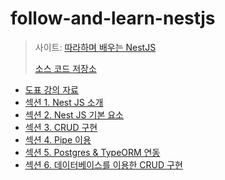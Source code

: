 # follow-and-learn-nestjs

> 사이트: [따라하며 배우는 NestJS](https://inf.run/n39u)
>
> [소스 코드 저장소](https://github.com/jaewonhimnae/nestjs-board-app)



- [도표 강의 자료](./도표%20강의%20자료)
- [섹션 1. Nest JS 소개](https://github.com/jihoonwang98/online-courses/blob/main/follow-and-learn-nestjs/%EC%A0%95%EB%A6%AC/%EC%84%B9%EC%85%98%201.%20Nest%20JS%20%EC%86%8C%EA%B0%9C.md)
- [섹션 2. Nest JS 기본 요소](https://github.com/jihoonwang98/online-courses/blob/main/follow-and-learn-nestjs/%EC%A0%95%EB%A6%AC/%EC%84%B9%EC%85%98%202.%20NestJS%20%EA%B8%B0%EB%B3%B8%20%EC%9A%94%EC%86%8C.md)
- [섹션 3. CRUD 구현](https://github.com/jihoonwang98/online-courses/blob/main/follow-and-learn-nestjs/%EC%A0%95%EB%A6%AC/%EC%84%B9%EC%85%98%203.%20CRUD%20%EA%B5%AC%ED%98%84.md)
- [섹션 4. Pipe 이용](https://github.com/jihoonwang98/online-courses/blob/main/follow-and-learn-nestjs/%EC%A0%95%EB%A6%AC/%EC%84%B9%EC%85%98%204.%20Pipe%20%EC%9D%B4%EC%9A%A9.md)
- [섹션 5. Postgres & TypeORM 연동](https://github.com/jihoonwang98/online-courses/blob/main/follow-and-learn-nestjs/%EC%A0%95%EB%A6%AC/%EC%84%B9%EC%85%98%205.%20Postgres%20%26%20TypeORM%20%EC%97%B0%EB%8F%99.md)
- [섹션 6. 데이터베이스를 이용한 CRUD 구현](https://github.com/jihoonwang98/online-courses/blob/main/follow-and-learn-nestjs/%EC%A0%95%EB%A6%AC/%EC%84%B9%EC%85%98%206.%20%EB%8D%B0%EC%9D%B4%ED%84%B0%EB%B2%A0%EC%9D%B4%EC%8A%A4%EB%A5%BC%20%EC%9D%B4%EC%9A%A9%ED%95%9C%20CRUD%20%EA%B5%AC%ED%98%84.md)







